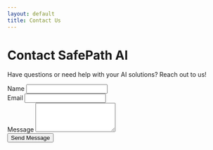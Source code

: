 ```yaml
---
layout: default
title: Contact Us
---
```


# Contact SafePath AI

Have questions or need help with your AI solutions? Reach out to us!

<form action="https://formspree.io/f/your-form-id" method="POST">
    <div class="mb-3">
        <label for="name" class="form-label">Name</label>
        <input type="text" class="form-control" id="name" name="name" required>
    </div>
    <div class="mb-3">
        <label for="email" class="form-label">Email</label>
        <input type="email" class="form-control" id="email" name="email" required>
    </div>
    <div class="mb-3">
        <label for="message" class="form-label">Message</label>
        <textarea class="form-control" id="message" name="message" rows="4" required></textarea>
    </div>
    <button type="submit" class="btn btn-primary">Send Message</button>
</form>
